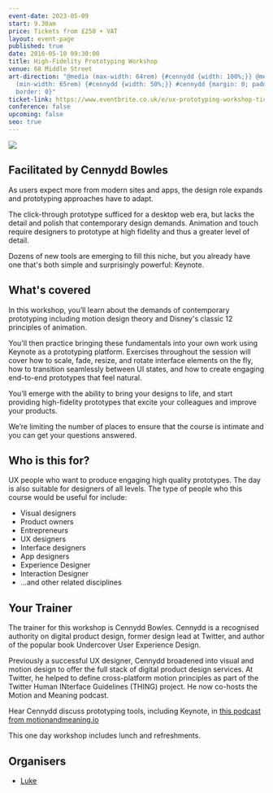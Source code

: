 ```yaml
---
event-date: 2023-05-09
start: 9.30am
price: Tickets from £250 + VAT
layout: event-page
published: true
date: 2016-05-10 09:30:00
title: High-Fidelity Prototyping Workshop
venue: 68 Middle Street
art-direction: "@media (max-width: 64rem) {#cennydd {width: 100%;}} @media
  (min-width: 65rem) {#cennydd {width: 50%;}} #cennydd {margin: 0; padding: 0;
  border: 0}"
ticket-link: https://www.eventbrite.co.uk/e/ux-prototyping-workshop-tickets-24342542199
conference: false
upcoming: false
seo: true
---
```

<img id="cennydd" src="../portraits/cennydd-bowles.jpg">

## Facilitated by Cennydd Bowles

As users expect more from modern sites and apps, the design role expands and prototyping approaches have to adapt. 

The click-through prototype sufficed for a desktop web era, but lacks the detail and polish that contemporary design demands. Animation and touch require designers to prototype at high fidelity and thus a greater level of detail.

Dozens of new tools are emerging to fill this niche, but you already have one that's both simple and surprisingly powerful: Keynote.

## What's covered

In this workshop, you’ll learn about the demands of contemporary prototyping including motion design theory and Disney's classic 12 principles of animation.

You'll then practice bringing these fundamentals into your own work using Keynote as a prototyping platform. Exercises throughout the session will cover how to scale, fade, resize, and rotate interface elements on the fly, how to transition seamlessly between UI states, and how to create engaging end-to-end prototypes that feel natural.

You’ll emerge with the ability to bring your designs to life, and start providing high-fidelity prototypes that excite your colleagues and improve your products.

We’re limiting the number of places to ensure that the course is intimate and you can get your questions answered.

## Who is this for?

UX people who want to produce engaging high quality prototypes. The day is also suitable for designers of all levels. The type of people who this course would be useful for include:

<ul>
<li>Visual designers</li>
<li>Product owners</li>
<li>Entrepreneurs</li>
<li>UX designers</li>
<li>Interface designers</li>
<li>App designers</li>
<li>Experience Designer</li>
<li>Interaction Designer</li>
<li>…and other related disciplines</li>
</ul>

## Your Trainer

The trainer for this workshop is Cennydd Bowles. Cennydd is a recognised authority on digital product design, former design lead at Twitter, and author of the popular book Undercover User Experience Design. 

Previously a successful UX designer, Cennydd broadened into visual and motion design to offer the full stack of digital product design services. At Twitter, he helped to define cross-platform motion principles as part of the Twitter Human INterface Guidelines (THING) project. He now co-hosts the Motion and Meaning podcast.

Hear Cennydd discuss prototyping tools, including Keynote, in <a href="http://motionandmeaning.io/episode06.html">this podcast from motionandmeaning.io</a>

This one day workshop includes lunch and refreshments.

## Organisers

- <a href="https://uxbri.org/about/#luke">Luke</a>
